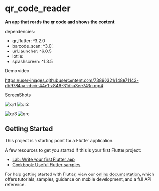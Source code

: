 # qr_code_reader

**An app that reads the qr code and shows the content**

dependencies:

- qr_flutter: ^3.2.0
- barcode_scan: ^3.0.1
- url_launcher: ^6.0.5
- lottie:
- splashscreen: ^1.3.5

Demo video

https://user-images.githubusercontent.com/73890321/148671143-db9784aa-cbcb-44e1-a846-31dba3ee743c.mp4


ScreenShots

![qr1](https://user-images.githubusercontent.com/73890321/146390146-9e935e64-6b26-4f47-8abb-fec7b6357b55.jpg) ![qr2](https://user-images.githubusercontent.com/73890321/146390170-cde03788-9561-467c-b54a-55e00bd193ea.jpg)

![qr3](https://user-images.githubusercontent.com/73890321/146390184-9ba125df-9cc5-4487-90ac-18620d1d7fb8.jpg) ![qrc](https://user-images.githubusercontent.com/73890321/148096099-17bf6c33-959e-4228-9c8c-4846e023a994.jpg)

## Getting Started

This project is a starting point for a Flutter application.

A few resources to get you started if this is your first Flutter project:

- [Lab: Write your first Flutter app](https://flutter.dev/docs/get-started/codelab)
- [Cookbook: Useful Flutter samples](https://flutter.dev/docs/cookbook)

For help getting started with Flutter, view our
[online documentation](https://flutter.dev/docs), which offers tutorials,
samples, guidance on mobile development, and a full API reference.
